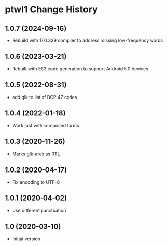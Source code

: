 ptwl1 Change History
====================

1.0.7 (2024-09-16)
----------------
* Rebuild with 17.0.329 compiler to address missing low-frequency words

1.0.6 (2023-03-21)
----------------
* Rebuilt with ES3 code generation to support Android 5.0 devices

1.0.5 (2022-08-31)
------------------
* add glk to list of BCP 47 codes

1.0.4 (2022-01-18)
------------------
* Work just with composed forms.

1.0.3 (2020-11-26)
------------------
* Marks glk-arab as RTL

1.0.2 (2020-04-17)
------------------
* Fix encoding to UTF-8

1.0.1 (2020-04-02)
------------------
* Use different punctuation

1.0 (2020-03-10)
----------------
* Initial version
